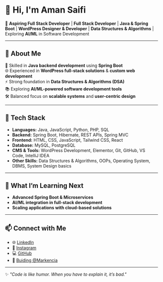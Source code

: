 # 👋 Hi, I'm Aman Saifi  

🚀 **Aspiring Full Stack Developer** | **Full Stack Developer** | **Java & Spring Boot** | **WordPress Designer & Developer** | **Data Structures & Algorithms** | Exploring **AI/ML** in Software Development  

---

## 🔹 About Me  

🚀 Skilled in **Java backend development** using **Spring Boot**  
🌐 Experienced in **WordPress full-stack solutions** & **custom web development**  
⚡ Strong foundation in **Data Structures & Algorithms (DSA)**  
📚 Exploring **AI/ML-powered software development tools**  
🛠️ Balanced focus on **scalable systems** and **user-centric design**  

---

## 🔧 Tech Stack  

- **Languages:** Java, JavaScript, Python, PHP, SQL  
- **Backend:** Spring Boot, Hibernate, REST APIs, Spring MVC 
- **Frontend:** HTML, CSS, JavaScript, Tailwind CSS, React  
- **Database:** MySQL, PostgreSQL  
- **CMS & Tools:** WordPress Development, Elementor, Git, GitHub, VS Code, IntelliJ IDEA  
- **Other Skills:** Data Structures & Algorithms, OOPs, Operating System, DBMS, System Design basics  

---

## 🌱 What I’m Learning Next  

- **Advanced Spring Boot & Microservices**  
- **AI/ML integration in full-stack development**  
- **Scaling applications with cloud-based solutions**   

---

## 📫 Connect with Me  
- 🌐 [LinkedIn](https://www.linkedin.com/in/amannex)  
- 📱 [Instagram](https://www.instagram.com/amannex_/)  
- 💻 [GitHub](https://github.com/saifiaman)  
- 🏢 [Buiding @Markencia](https://www.markencia.com)  

---

✨ *"Code is like humor. When you have to explain it, it’s bad."*  
